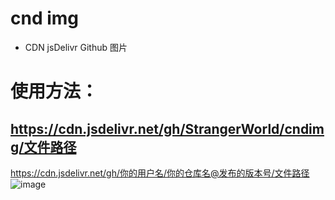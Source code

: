 # cnd img
* CDN jsDelivr Github 图片
# 使用方法：
## https://cdn.jsdelivr.net/gh/StrangerWorld/cndimg/文件路径
https://cdn.jsdelivr.net/gh/你的用户名/你的仓库名@发布的版本号/文件路径
![image](https://cdn.jsdelivr.net/gh/StrangerWorld/cndimg/1.jpg)
